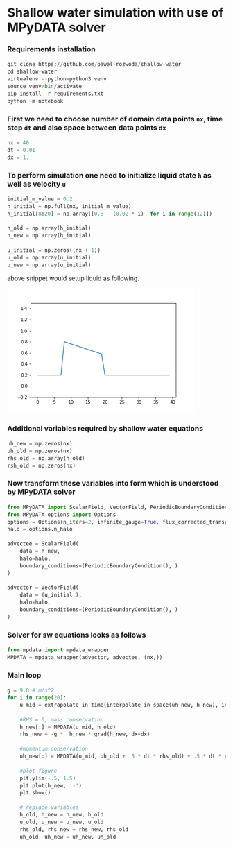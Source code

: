 # Shallow water simulation with use of MPyDATA solver

### Requirements installation
```python
git clone https://github.com/pawel-rozwoda/shallow-water
cd shallow-water
virtualenv --python=python3 venv
source venv/bin/activate
pip install -r requirements.txt
python -m notebook
```


### First we need to choose number of domain data points `nx`, time step `dt` and also space between data points `dx`
```python
nx = 40
dt = 0.01
dx = 1.
``` 

### To perform simulation one need to initialize liquid state `h` as well as velocity `u` 
```python
initial_m_value = 0.2
h_initial = np.full(nx, initial_m_value)
h_initial[8:20] = np.array([0.8 - (0.02 * i)  for i in range(12)])

h_old = np.array(h_initial)
h_new = np.array(h_initial)

u_initial = np.zeros((nx + 1))
u_old = np.array(u_initial)
u_new = np.array(u_initial)

```
above snippet would setup liquid as following.


![initial](figure.png "initial liquid state")


### Additional variables required by shallow water equations 
```python
uh_new = np.zeros(nx)
uh_old = np.zeros(nx)
rhs_old = np.array(h_old)
rsh_old = np.zeros(nx)
```

### Now transform these variables into form which is understood by MPyDATA solver
```python
from MPyDATA import ScalarField, VectorField, PeriodicBoundaryCondition
from MPyDATA.options import Options
options = Options(n_iters=2, infinite_gauge=True, flux_corrected_transport=True)
halo = options.n_halo

advectee = ScalarField(
    data = h_new,
    halo=halo, 
    boundary_conditions=(PeriodicBoundaryCondition(), )
)

advector = VectorField(
    data = (u_initial,),
    halo=halo,
    boundary_conditions=(PeriodicBoundaryCondition(), )   
)
```

### Solver for sw equations looks as follows
```python
from mpdata import mpdata_wrapper
MPDATA = mpdata_wrapper(advector, advectee, (nx,))
```


### Main loop
```python 
g = 9.8 # m/s^2
for i in range(20):
    u_mid = extrapolate_in_time(interpolate_in_space(uh_new, h_new), interpolate_in_space(uh_old, h_old))
    
    #RHS = 0, mass conservation
    h_new[:] = MPDATA(u_mid, h_old)
    rhs_new = -g *  h_new * grad(h_new, dx=dx)

    #momentum conservation
    uh_new[:] = MPDATA(u_mid, uh_old + .5 * dt * rhs_old) + .5 * dt * rhs_new
    
    #plot figure
    plt.ylim(-.5, 1.5)
    plt.plot(h_new, '-')
    plt.show()
    
    # replace variables
    h_old, h_new = h_new, h_old
    u_old, u_new = u_new, u_old
    rhs_old, rhs_new = rhs_new, rhs_old
    uh_old, uh_new = uh_new, uh_old
```
